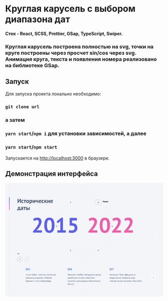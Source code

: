 # Круглая карусель с выбором диапазона дат

#### Стек - React, SCSS, Prettier, GSap, TypeScript, Swiper.

### Круглая карусель построена полностью на svg, точки на круге построены через просчет sin/cos через svg. Анимация круга, текста и появления номера реализовано на библиотеке GSap.

## Запуск

Для запуска проекта локально необходимо:
### `git clone url`

### а затем

### `yarn start`/`npm i` для установки зависимостей, а далее
### `yarn start`/`npm start`

Запускается на [http://localhost:3000](http://localhost:3000) в браузере.

## Демонстрация интерфейса
<img src="./public/screens/img.png" alt="screen img">
